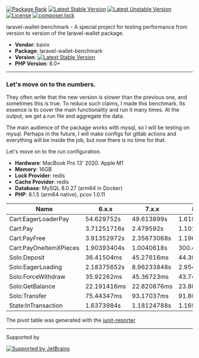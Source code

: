 [![Package Rank](https://phppackages.org/p/bavix/laravel-wallet-benchmark/badge/rank.svg)](https://packagist.org/packages/bavix/laravel-wallet-benchmark)
[![Latest Stable Version](https://poser.pugx.org/bavix/laravel-wallet-benchmark/v/stable)](https://packagist.org/packages/bavix/laravel-wallet-benchmark)
[![Latest Unstable Version](https://poser.pugx.org/bavix/laravel-wallet-benchmark/v/unstable)](https://packagist.org/packages/bavix/laravel-wallet-benchmark)
[![License](https://poser.pugx.org/bavix/laravel-wallet-benchmark/license)](https://packagist.org/packages/bavix/laravel-wallet-benchmark)
[![composer.lock](https://poser.pugx.org/bavix/laravel-wallet-benchmark/composerlock)](https://packagist.org/packages/bavix/laravel-wallet-benchmark)

laravel-wallet-benchmark - A special project for testing performance from version to version of the laravel-wallet package.

* **Vendor**: bavix
* **Package**: laravel-wallet-benchmark
* **Version**: [![Latest Stable Version](https://poser.pugx.org/bavix/laravel-wallet-benchmark/v/stable)](https://packagist.org/packages/bavix/laravel-wallet-benchmark)
* **PHP Version**: 8.0+

---

### Let's move on to the numbers.

They often write that the new version is slower than the previous one, and sometimes this is true. To reduce such claims, I made this benchmark. Its essence is to cover the main functionality and run it many times. At the output, we get a run file and aggregate the data.

The main audience of the package works with mysql, so I will be testing on mysql. Perhaps in the future, I will make configs for gitlab actions and everything will be inside the job, but now there is no time for that.

Let's move on to the run configuration.

* **Hardware**: MacBook Pro 13' 2020. Apple M1
* **Memory**: 16GB
* **Lock Provider**: redis
* **Cache Provider**: redis
* **Database**: MySQL 8.0.27 (arm64 in Docker)
* **PHP**: 8.1.5 (arm64 native), pcov 1.0.11

|          Name          |    6.x.x    |    7.x.x    |    8.x.x    |    9.x.x    |
|------------------------|-------------|-------------|-------------|-------------|
| Cart:EagerLoaderPay    | 54.629752s  | 49.613899s  | 1.618865s   | 1.115148s   |
| Cart:Pay               | 3.71251716s | 2.479592s   | 1.10196812s | 787.97172ms |
| Cart:PayFree           | 3.91352972s | 2.35673068s | 1.1963396s  | 767.4488ms  |
| Cart:PayOneItemXPieces | 1.90393404s | 1.0040618s  | 300.46176ms | 81.83716ms  |
| Solo:Deposit           | 36.41504ms  | 45.27616ms  | 44.30149ms  | 39.76877ms  |
| Solo:EagerLoading      | 2.18375652s | 8.96233848s | 2.95431568s | 2.735177s   |
| Solo:ForceWithdraw     | 35.92262ms  | 45.36723ms  | 43.74567ms  | 40.13479ms  |
| Solo:GetBalance        | 22.191416ms | 22.820876ms | 23.800013ms | 24.496166ms |
| Solo:Transfer          | 75.44347ms  | 93.17037ms  | 91.80417ms  | 75.48488ms  |
| State:InTransaction    | 1.6373984s  | 1.18124788s | 1.16913928s | 1.1686232s  |

The pivot table was generated with the [junit-reporter](https://github.com/bavix/junit-reporter)

---
Supported by

[![Supported by JetBrains](https://cdn.rawgit.com/bavix/development-through/46475b4b/jetbrains.svg)](https://www.jetbrains.com/)
